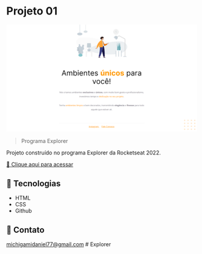 # Projeto 01

![preview](./.github/preview.png)

> Programa Explorer

Projeto construído no programa Explorer da Rocketseat 2022.

[🔗 Clique aqui para acessar](https://kyochi7.github.io/nlw-explorer)

## 🧰 Tecnologias

- HTML
- CSS
- Github

## 📧 Contato

michigamidaniel77@gmail.com
#   E x p l o r e r 
 
 